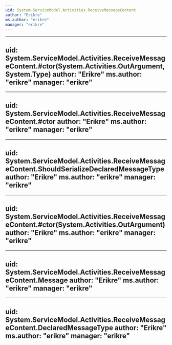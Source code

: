 ```yaml
---
uid: System.ServiceModel.Activities.ReceiveMessageContent
author: "Erikre"
ms.author: "erikre"
manager: "erikre"
---
```


---
uid: System.ServiceModel.Activities.ReceiveMessageContent.#ctor(System.Activities.OutArgument,System.Type)
author: "Erikre"
ms.author: "erikre"
manager: "erikre"
---

---
uid: System.ServiceModel.Activities.ReceiveMessageContent.#ctor
author: "Erikre"
ms.author: "erikre"
manager: "erikre"
---

---
uid: System.ServiceModel.Activities.ReceiveMessageContent.ShouldSerializeDeclaredMessageType
author: "Erikre"
ms.author: "erikre"
manager: "erikre"
---

---
uid: System.ServiceModel.Activities.ReceiveMessageContent.#ctor(System.Activities.OutArgument)
author: "Erikre"
ms.author: "erikre"
manager: "erikre"
---

---
uid: System.ServiceModel.Activities.ReceiveMessageContent.Message
author: "Erikre"
ms.author: "erikre"
manager: "erikre"
---

---
uid: System.ServiceModel.Activities.ReceiveMessageContent.DeclaredMessageType
author: "Erikre"
ms.author: "erikre"
manager: "erikre"
---
